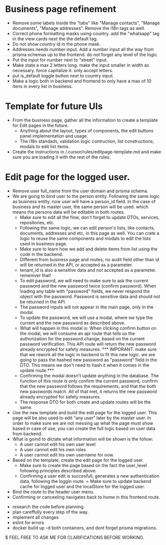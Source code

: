 # Business page refinement
- Remove some labels inside the "tabs" like "Manage contacts", "Manage documents", "Manage addresses". Remove the i18n tags as well.
- Correct phone formatting masks using country. add the "whatsapp" tag in the view cards next the the default tag.
- Do not show country id in the phone mask.
- Addresses needs number input. Add a number input all the way from prisma schemas up to the frontend. do not forget any level of the logic.
- Put the input for number next to "street" input.
- Make state a max 2 letters long. make the input smaller in width as necessary. force capitalize it. only accept letters.
- put is_default toggle button next to country input.
- Make a logic both in backend and frontend to only have a max of 10 itens in every list in business.

# Template for future UIs
* From the business page, gather all the information to create a template for Edit pages in the future.
    - Anything about the layout, types of components, the edit buttons panel implementation and usage.
    - The i18n standads, validation logic contruction, list constructions, modals to edit list items.
* Create the instructions in /.cursor/rules/editpage-template.md and make sure you are loading it with the rest of the rules.

# Edit page for the logged user.
- Remove user full_name from the user domain and prisma schema.
- We are going to bind user to the person entity. Following the same logic as business entity, now user will have a person_id field. In the case of business and its master user, the same person will be used. which means the persons data will be editable in both routes.
    - Make sure to edit all the flow, don't forget to update DTOs, services, repositories, etc.
    - Following the same logic, we can edit person's lists, like contacts, documents, addresses and etc, in this page as well. You can crate a logic to reuse the same components and modals to edit the lists used in business page.
    - Make sure to learn how we add and delete items from list using the code in the backend.
    - Different from business page and routes, no audit field other than id will be returned in the API, or accepted as a parameter.
    - tenant_id is also a sensitive data and not accepted as a parameter. rememver that!
    - To edit password, we will need to make sure to ask the current password and the new password twice (confirm password). When loading any table with "password" fields, we never respond the object with the password. Password is sensitive data and should not be returned in the API.
    - The password inputs will not appear in the main page, only in the modal.
    - To update the password, we will use a modal, where we type the current and the new password as described above.
    - What will happen in this modal is: When clicking confirm button on the modal, we will consume an api route that tells us the authorization for the password change, based on the current password verification. This API route will return the new password already encrypted for safety measures.
        *** IMPORANT: make sure that we rework all the logic in backend to fit this new logic. we are going to pass the hashed new password as "password" field in the DTO. This means we don't need to hash it when it comes in the update route.***
    - Confirming the modal doesn't update anything in the database. The function of this route is only confirm the current password, confirm that the new password follows the requirements, and that the both new passwords match. All of that met, it returns the new password already encrypted for safety measures.
    - The response DTO for both create and update routes will be the same.
- Use the new template and build the edit page for the logged user. This page will be also used to edit "any user" later by the master user. In order to make sure we are not messing up what the page must show based in case of use, you can create the full logic based on user data from backend.
- What is goind to dictate what information will be shown is the follow:
    - A user cannot edit his own user level
    - A user cannot edit his own roles
    - A user cannot edit his own username for now.
- Based on the template, create the edit page for the logged user.
    - Make sure to create the page based on the fact the user_level following principles described above.
    - Confirming a user edit is succesfull, generates a new authentication data, following the loggin route.
    = Make sure to update backend cache for logged user and the localStore for the logged user.
- Bind the route to the header user menu.
- Confirming or canceeling navigates back to home in this frontend route.

* research the code before planning.
* plan careffully every step of the way.
* implement all changes
* eslint for errors
* docker build up -d both containers, and dont forget prisma migrations.

$ FEEL FREE TO ASK ME FOR CLARIFICATIONS BEFORE WORKING.
